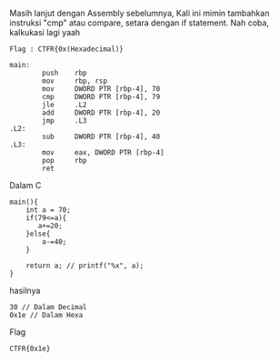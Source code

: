 Masih lanjut dengan Assembly sebelumnya, Kali ini mimin tambahkan instruksi "cmp" atau compare, setara dengan if statement. Nah coba, kalkukasi lagi yaah

```
Flag : CTFR{0x(Hexadecimal)}
```

```
main:
        push    rbp
        mov     rbp, rsp
        mov     DWORD PTR [rbp-4], 70
        cmp     DWORD PTR [rbp-4], 79
        jle     .L2
        add     DWORD PTR [rbp-4], 20
        jmp     .L3
.L2:
        sub     DWORD PTR [rbp-4], 40
.L3:
        mov     eax, DWORD PTR [rbp-4]
        pop     rbp
        ret
```

Dalam C 

```
main(){
    int a = 70;
    if(79<=a){
       a+=20; 
    }else{
        a-=40;
    }

    return a; // printf("%x", a);
}
```

hasilnya

```
30 // Dalam Decimal
0x1e // Dalam Hexa
```

Flag 

```
CTFR{0x1e}
```

